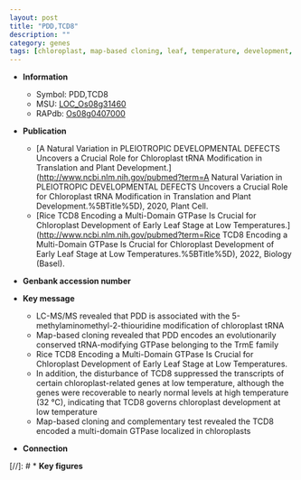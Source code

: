 ```yaml
---
layout: post
title: "PDD,TCD8"
description: ""
category: genes
tags: [chloroplast, map-based cloning, leaf, temperature, development, chloroplast development]
---
```


* **Information**  
    + Symbol: PDD,TCD8  
    + MSU: [LOC_Os08g31460](http://rice.uga.edu/cgi-bin/ORF_infopage.cgi?orf=LOC_Os08g31460)  
    + RAPdb: [Os08g0407000](https://rapdb.dna.affrc.go.jp/locus/?name=Os08g0407000)  

* **Publication**  
    + [A Natural Variation in PLEIOTROPIC DEVELOPMENTAL DEFECTS Uncovers a Crucial Role for Chloroplast tRNA Modification in Translation and Plant Development.](http://www.ncbi.nlm.nih.gov/pubmed?term=A Natural Variation in PLEIOTROPIC DEVELOPMENTAL DEFECTS Uncovers a Crucial Role for Chloroplast tRNA Modification in Translation and Plant Development.%5BTitle%5D), 2020, Plant Cell.
    + [Rice TCD8 Encoding a Multi-Domain GTPase Is Crucial for Chloroplast Development of Early Leaf Stage at Low Temperatures.](http://www.ncbi.nlm.nih.gov/pubmed?term=Rice TCD8 Encoding a Multi-Domain GTPase Is Crucial for Chloroplast Development of Early Leaf Stage at Low Temperatures.%5BTitle%5D), 2022, Biology (Basel).

* **Genbank accession number**  

* **Key message**  
    + LC-MS/MS revealed that PDD is associated with the 5-methylaminomethyl-2-thiouridine modification of chloroplast tRNA
    + Map-based cloning revealed that PDD encodes an evolutionarily conserved tRNA-modifying GTPase belonging to the TrmE family
    + Rice TCD8 Encoding a Multi-Domain GTPase Is Crucial for Chloroplast Development of Early Leaf Stage at Low Temperatures.
    + In addition, the disturbance of TCD8 suppressed the transcripts of certain chloroplast-related genes at low temperature, although the genes were recoverable to nearly normal levels at high temperature (32 °C), indicating that TCD8 governs chloroplast development at low temperature
    + Map-based cloning and complementary test revealed the TCD8 encoded a multi-domain GTPase localized in chloroplasts

* **Connection**  

[//]: # * **Key figures**  


